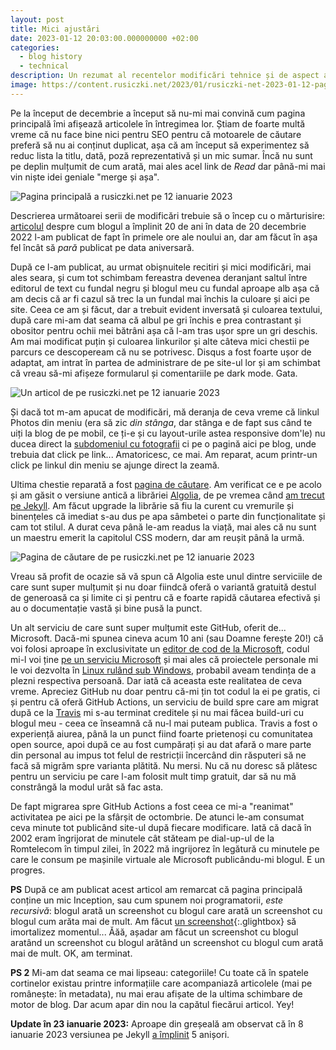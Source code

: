 ```yaml
---
layout: post
title: Mici ajustări
date: 2023-01-12 20:03:00.000000000 +02:00
categories:
  - blog history
  - technical
description: Un rezumat al recentelor modificări tehnice și de aspect ale blogului.
image: https://content.rusiczki.net/2023/01/rusiczki-net-2023-01-12-pagina-principala.png
---
```

Pe la început de decembrie a început să nu-mi mai convină cum pagina principală îmi afișează articolele în întregimea lor. Știam de foarte multă vreme că nu face bine nici pentru SEO pentru că motoarele de căutare preferă să nu ai conținut duplicat, așa că am început să experimentez să reduc lista la titlu, dată, poză reprezentativă și un mic sumar. Încă nu sunt pe deplin mulțumit  de cum arată, mai ales acel link de *Read* dar până-mi mai vin niște idei geniale "merge și așa".

![Pagina principală a rusiczki.net pe 12 ianuarie 2023](https://content.rusiczki.net/2023/01/rusiczki-net-2023-01-12-pagina-principala.png)

Descrierea următoarei serii de modificări trebuie să o încep cu o mărturisire: [articolul](https://www.rusiczki.net/2022/12/20/20-in-20/) despre cum blogul a împlinit 20 de ani în data de 20 decembrie 2022 l-am publicat de fapt în primele ore ale noului an, dar am făcut în așa fel încât să *pară* publicat pe data aniversară.

După ce l-am publicat, au urmat obișnuitele recitiri și mici modificări, mai ales seara, și cum tot schimbam fereastra devenea deranjant saltul între editorul de text cu fundal negru și blogul meu cu fundal aproape alb așa că am decis că ar fi cazul să trec la un fundal mai închis la culoare și aici pe site. Ceea ce am și făcut, dar a trebuit evident inversată și culoarea textului, după care mi-am dat seama că albul pe gri închis e prea contrastant și obositor pentru ochii mei bătrâni așa că l-am tras ușor spre un gri deschis. Am mai modificat puțin și culoarea linkurilor și alte câteva mici chestii pe parcurs ce descopeream că nu se potrivesc. Disqus a fost foarte ușor de adaptat, am intrat în partea de administrare de pe site-ul lor și am schimbat că vreau să-mi afișeze formularul și comentariile pe dark mode. Gata.

![Un articol de pe rusiczki.net pe 12 ianuarie 2023](https://content.rusiczki.net/2023/01/rusiczki-net-2023-01-12-articol.png)

Și dacă tot m-am apucat de modificări, mă deranja de ceva vreme că linkul Photos din meniu (era să zic *din stânga*, dar stânga e de fapt sus când te uiți la blog de pe mobil, ce ți-e și cu layout-urile astea responsive dom'le) nu ducea direct la [subdomeniul cu fotografii](https://photos.rusiczki.net/) ci pe o pagină aici pe blog, unde trebuia dat click pe link... Amatoricesc, ce mai. Am reparat, acum printr-un click pe linkul din meniu se ajunge direct la zeamă.

Ultima chestie reparată a fost [pagina de căutare](https://www.rusiczki.net/search/). Am verificat ce e pe acolo și am găsit o versiune antică a librăriei [Algolia](https://www.algolia.com/), de pe vremea când [am trecut pe Jekyll](https://www.rusiczki.net/2018/01/08/a-new-blogging-engine/). Am făcut upgrade la librărie să fiu la curent cu vremurile și binențeles că imediat s-au dus pe apa sâmbetei o parte din funcționalitate și cam tot stilul. A durat ceva până le-am readus la viață, mai ales că nu sunt un maestru emerit la capitolul CSS modern, dar am reușit până la urmă.

![Pagina de căutare de pe rusiczki.net pe 12 ianuarie 2023](https://content.rusiczki.net/2023/01/rusiczki-net-2023-01-12-cautare.png)

Vreau să profit de ocazie să vă spun că Algolia este unul dintre serviciile de care sunt super mulțumit și nu doar fiindcă oferă o variantă gratuită destul de generoasă ca și limite ci și pentru că e foarte rapidă căutarea efectivă și au o documentație vastă și bine pusă la punct.

Un alt serviciu de care sunt super mulțumit este GitHub, oferit de... Microsoft. Dacă-mi spunea cineva acum 10 ani (sau Doamne ferește 20!) că voi folosi aproape în exclusivitate un [editor de cod de la Microsoft](https://code.visualstudio.com/), codul mi-l voi ține [pe un serviciu Microsoft](https://github.com/) și mai ales că proiectele personale mi le voi dezvolta în [Linux rulând sub Windows](https://learn.microsoft.com/en-us/windows/wsl/about), probabil aveam tendința de a plezni respectiva persoană. Dar iată că aceasta este realitatea de ceva vreme. Apreciez GitHub nu doar pentru că-mi țin tot codul la ei pe gratis, ci și pentru că oferă GitHub Actions, un serviciu de build spre care am migrat după ce la [Travis](https://www.rusiczki.net/2018/01/25/use-travis-to-build-and-deploy-your-jekyll-site-through-ssh/) mi s-au terminat creditele și nu mai făcea build-uri cu blogul meu - ceea ce înseamnă că nu-l mai puteam publica. Travis a fost o experiență aiurea, până la un punct fiind foarte prietenoși cu comunitatea open source, apoi după ce au fost cumpărați și au dat afară o mare parte din personal au impus tot felul de restricții încercând din răsputeri să ne facă să migrăm spre varianta plătită. Nu mersi. Nu că nu doresc să plătesc pentru un serviciu pe care l-am folosit mult timp gratuit, dar să nu mă constrângă la modul urât să fac asta.

De fapt migrarea spre GitHub Actions a fost ceea ce mi-a "reanimat" activitatea pe aici pe la sfârșit de octombrie. De atunci le-am consumat ceva minute tot publicând site-ul după fiecare modificare. Iată că dacă în 2002 eram îngrijorat de minutele cât stăteam pe dial-up-ul de la Romtelecom în timpul zilei, în 2022 mă ingrijorez în legătură cu minutele pe care le consum pe mașinile virtuale ale Microsoft publicându-mi blogul. E un progres.

**PS** După ce am publicat acest articol am remarcat că pagina principală conține un mic Inception, sau cum spunem noi programatorii, _este recursivă_: blogul arată un screenshot cu blogul care arată un screenshot cu blogul cum arăta mai de mult. Am făcut [un screenshot](https://content.rusiczki.net/2023/01/rusiczki-net-2023-01-12-inception.png){:.glightbox} să imortalizez momentul... Ăăă, așadar am făcut un screenshot cu blogul aratând un screenshot cu blogul arătând un screenshot cu blogul cum arată mai de mult. OK, am terminat.

**PS 2** Mi-am dat seama ce mai lipseau: categoriile! Cu toate că în spatele cortinelor existau printre informațiile care acompaniază articolele (mai pe românește: în metadata), nu mai erau afișate de la ultima schimbare de motor de blog. Dar acum apar din nou la capătul fiecărui articol. Yey!

**Update în 23 ianuarie 2023:** Aproape din greșeală am observat că în 8 ianuarie 2023 versiunea pe Jekyll [a împlinit](https://www.rusiczki.net/2018/01/08/a-new-blogging-engine/) 5 anișori.
